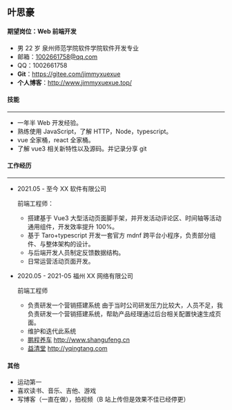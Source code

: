 ## 叶思豪

#### 期望岗位：Web 前端开发

- 男 22 岁 泉州师范学院软件学院软件开发专业
- 邮箱：1002661758@qq.com
- QQ：1002661758
- **Git**：https://gitee.com/jimmyxuexue
- **个人博客**：http://www.jimmyxuexue.top/

#### 技能

---

- 一年半 Web 开发经验。
- 熟练使用 JavaScript，了解 HTTP，Node，typescript。
- vue 全家桶，react 全家桶。
- 了解 vue3 相关新特性以及源码。并记录分享 git

#### 工作经历

---

- 2021.05 - 至今 XX 软件有限公司

  前端工程师：

  - 搭建基于 Vue3 大型活动页面脚手架，并开发活动评论区、时间轴等活动通用组件，开发效率提升 100%。
  - 基于 Taro+typescript 开发一套官方 mdnf 跨平台小程序，负责部分组件、与整体架构的设计。
  - 与后端开发人员制定反馈数据结构。
  - 日常运营活动页面开发。

- 2020.05 - 2021-05 福州 XX 网络有限公司

  前端工程师

  - 负责研发一个营销搭建系统
    由于当时公司研发压力比较大，人员不足，我负责研发一个营销搭建系统，帮助产品经理通过后台相关配置快速生成页面。
  - 维护和迭代此系统
  - [鹏程养车](http://www.shangufeng.cn) http://www.shangufeng.cn
  - [益清堂](http://www.yqingtang.com) http://yqingtang.com

#### 其他

- 运动第一
- 喜欢读书、音乐、吉他、游戏
- 写博客（一直在做），拍视频（B 站上传但是效果不佳已经停更）
